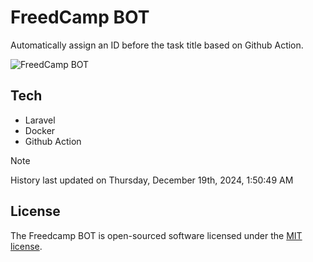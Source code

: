 # FreedCamp BOT

Automatically assign an ID before the task title based on Github Action.

![FreedCamp BOT](https://repository-images.githubusercontent.com/737932867/7d34798b-2680-471c-b089-a78a718d3d6a)

## Tech

- Laravel
- Docker
- Github Action

> [!NOTE]  
> History last updated on Thursday, December 19th, 2024, 1:50:49 AM

## License

The Freedcamp BOT is open-sourced software licensed under the [MIT license](https://opensource.org/licenses/MIT).
